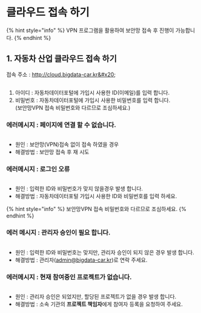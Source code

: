 # 클라우드 접속 하기

{% hint style="info" %}
VPN 프로그램을   활용하여 보안망 접속 후 진행이 가능합니다.  &#x20;
{% endhint %}

## 1. 자동차 산업 클라우드 접속 하기&#x20;

접속 주소 : http://cloud.bigdata-car.kr&#x20;

<figure><img src="../../.gitbook/assets/image (19).png" alt=""><figcaption></figcaption></figure>

1. 아이디 :  자동차데이터포털에 가입시 사용한 ID(이메일)를 입력 합니다.&#x20;
2. 비밀번호 : 자동차데이터포털에 가입시 사용한 비밀번호를 입력 합니다. \
   (보안망VPN 접속 비밀번호와 다르므로 조심하세요.)

### 에러메시지 : 페이지에 연결 할 수 없습니다.&#x20;

<figure><img src="../../.gitbook/assets/image (4) (1).png" alt=""><figcaption></figcaption></figure>

* 원인 :  보안망(VPN)접속 없이 접속 하였을 경우&#x20;
* 해결방법 : 보안망 접속 후 재 시도

### 에러메시지 : 로그인 오류&#x20;

<figure><img src="../../.gitbook/assets/image (21).png" alt=""><figcaption></figcaption></figure>

* 원인 : 입력한 ID와 비밀번호가 맞지 않을경우 발생 합니다.&#x20;
* 해결방법 : 자동차데이터포털 가입시 사용한 ID와 비밀번호를 입력 하세요.&#x20;

{% hint style="info" %}
보안망VPN 접속 비밀번호와 다르므로 조심하세요.
{% endhint %}

### 에러 메시지 :  관리자 승인이 필요 합니다.&#x20;

<figure><img src="../../.gitbook/assets/image (22).png" alt=""><figcaption></figcaption></figure>

* 원인 : 입력한 ID와 비밀번호는 맞지만, 관리자 승인이 되지 않은 경우 발생 합니다.&#x20;
* 해결방법 : 관리자(admin@bigdata-car.kr)로 연락 주세요.&#x20;

### 에러메시지 : 현재 참여중인 프로젝트가 없습니다.&#x20;

<figure><img src="../../.gitbook/assets/image (23).png" alt=""><figcaption></figcaption></figure>

* 원인 : 관리자 승인은 되었지만, 할당된 프로젝트가 없을 경우 발생 합니다.&#x20;
* 해결방법 : 소속 기관의 **프로젝트 책임자**에게 참여자 등록을 요청하여 주세요.
